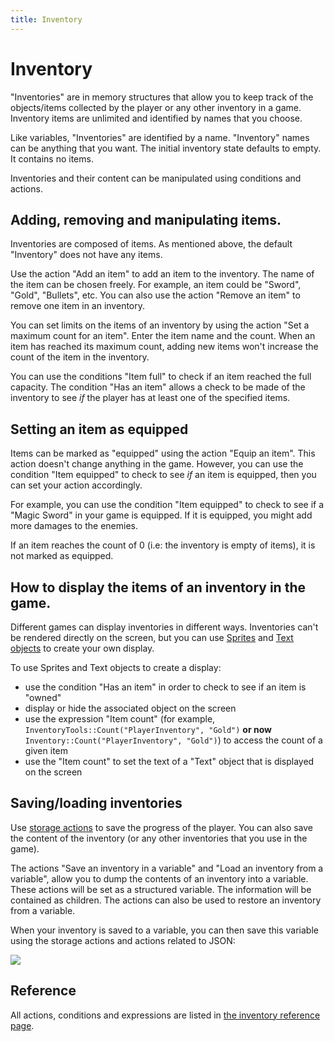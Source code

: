 ```yaml
---
title: Inventory
---
```

# Inventory

"Inventories" are in memory structures that allow you to keep track of the objects/items collected by the player or any other inventory in a game. Inventory items are unlimited and identified by names that you choose.

Like variables, "Inventories" are identified by a name. "Inventory" names can be anything that you want. The initial inventory state defaults to empty. It contains no items.

Inventories and their content can be manipulated using conditions and actions.

## Adding, removing and manipulating items.

Inventories are composed of items. As mentioned above, the default "Inventory" does not have any items.

Use the action "Add an item" to add an item to the inventory. The name of the item can be chosen freely. For example, an item could be "Sword", "Gold", "Bullets", etc.
You can also use the action "Remove an item" to remove one item in an inventory.

You can set limits on the items of an inventory by using the action "Set a maximum count for an item". Enter the item name and the count. When an item has reached its maximum count, adding new items won't increase the count of the item in the inventory.

You can use the conditions "Item full" to check if an item reached the full capacity. The condition "Has an item" allows a check to be made of the inventory to see _if_ the player has at least one of the specified items.

## Setting an item as equipped

Items can be marked as "equipped" using the action "Equip an item". This action doesn't change anything in the game. However, you can use the condition "Item equipped" to check to see _if_ an item is equipped, then you can set your action accordingly.

For example, you can use the condition "Item equipped" to check to see if a "Magic Sword" in your game is equipped. If it is equipped,  you might add more damages to the enemies.

If an item reaches the count of 0 (i.e: the inventory is empty of items), it is not marked as equipped.

## How to display the items of an inventory in the game.

Different games can display inventories in different ways. Inventories can't be rendered directly on the screen, but you can use [Sprites](/gdevelop5/objects/sprite) and [Text objects](/gdevelop5/objects/text) to create your own display.

To use Sprites and Text objects to create a display:

  - use the condition "Has an item" in order to check to see if an item is "owned"
  - display or hide the associated object on the screen
  - use the expression "Item count" (for example, `InventoryTools::Count("PlayerInventory", "Gold")` **or now** `Inventory::Count("PlayerInventory", "Gold")`) to access the count of a given item
  - use the "Item count" to set the text of a "Text" object that is displayed on the screen

## Saving/loading inventories

Use [storage actions](/gdevelop5/all-features/storage) to save the progress of the player. You can also save the content of the inventory (or any other inventories that you use in the game).

The actions "Save an inventory in a variable" and "Load an inventory from a variable", allow you to dump the contents of an inventory into a variable. These actions will be set as a structured variable. The information will be contained as children. The actions can also be used to restore an inventory from a variable.

When your inventory is saved to a variable, you can then save this variable using the storage actions and actions related to JSON:

![](/gdevelop5/all-features/inventory-serialization.png)

## Reference

All actions, conditions and expressions are listed in [the inventory reference page](/gdevelop5/all-features/inventory/reference/).
